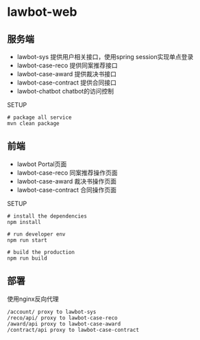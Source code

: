 # lawbot-web

## 服务端
* lawbot-sys 提供用户相关接口，使用spring session实现单点登录
* lawbot-case-reco 提供同案推荐接口
* lawbot-case-award 提供裁决书接口
* lawbot-case-contract 提供合同接口
* lawbot-chatbot chatbot的访问控制

SETUP
```
# package all service
mvn clean package

```
## 前端
* lawbot Portal页面
* lawbot-case-reco 同案推荐操作页面
* lawbot-case-award 裁决书操作页面
* lawbot-case-contract 合同操作页面

SETUP
```
# install the dependencies
npm install

# run developer env
npm run start

# build the production 
npm run build
```

## 部署
使用nginx反向代理
```
/account/ proxy to lawbot-sys
/reco/api/ proxy to lawbot-case-reco
/award/api proxy to lawbot-case-award
/contract/api proxy to lawbot-case-contract

```

